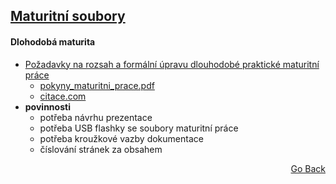 ## <a href="./../../..">Maturitní soubory</a>
  
#### Dlohodobá maturita
- [Požadavky na rozsah a formální úpravu dlouhodobé praktické maturitní práce](https://www.spsmb.cz/wp-content/uploads/pdf/maturitni_zkousky/Pozadavky_na_rozsah_a_formalni_upravu_DPMP.pdf)
  - [pokyny_maturitni_prace.pdf](https://www.spsmb.cz/wp-content/uploads/pdf/maturitni_zkousky/pokyny_maturitni_prace.pdf)
  - [citace.com](https://citace.com)
- **povinnosti**
  - potřeba návrhu prezentace
  - potřeba USB flashky se soubory maturitní práce
  - potřeba kroužkové vazby dokumentace
  - číslování stránek za obsahem

<p align="right">
  <a href="./../../..">Go Back</a>
</p>
